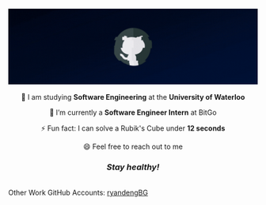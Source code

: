 ![Profile](https://github.com/ryandeng32/ryandeng32/blob/master/assets/profile_gif.gif)

<p align="center">📝 I am studying <strong>Software Engineering</strong> at the <strong>University of Waterloo</strong></p>

<p align="center">🔭 I’m currently a <strong>Software Engineer Intern</strong> at BitGo</p>
<p align="center">⚡ Fun fact: I can solve a Rubik's Cube under <strong>12 seconds</strong></p>
<!-- <h3 align="center">Looking for an internship from September to December in 2023</h3> -->
<p align="center">😄 Feel free to reach out to me </p>

<h3 align="center"><i>Stay healthy!</i></h3>
<br/>
Other Work GitHub Accounts: <a href="https://github.com/ryandengBG">ryandengBG</a>


  

  

<!--
**ryandeng32/ryandeng32** is a ✨ _special_ ✨ repository because its `README.md` (this file) appears on your GitHub profile.

Here are some ideas to get you started:

- 🔭 I’m currently working on ...
- 🌱 I’m currently learning ...
- 👯 I’m looking to collaborate on ...
- 🤔 I’m looking for help with ...
- 💬 Ask me about ...
- 📫 How to reach me: ...
- 😄 Pronouns: ...
- ⚡ Fun fact: ...
-->
